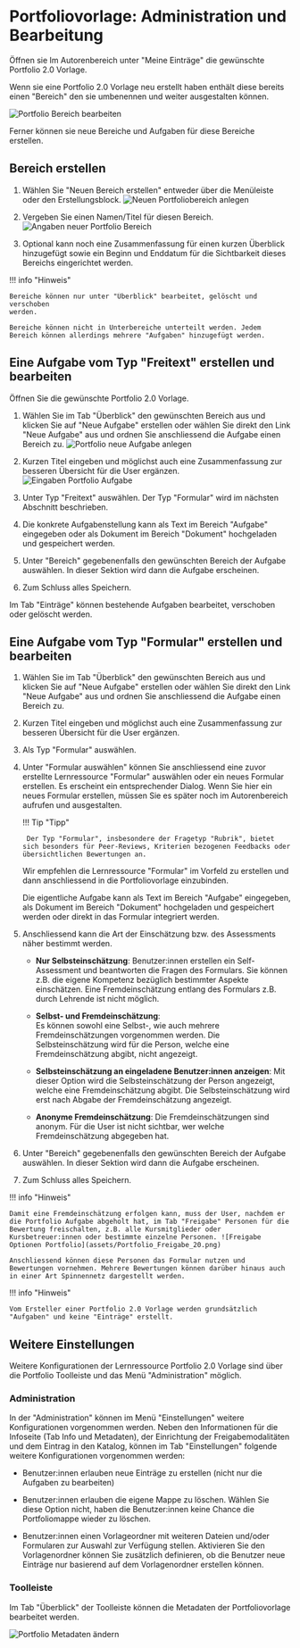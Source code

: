 #  Portfoliovorlage: Administration und Bearbeitung

Öffnen sie Im Autorenbereich unter "Meine Einträge" die gewünschte Portfolio 2.0 Vorlage.

Wenn sie eine Portfolio 2.0 Vorlage neu erstellt haben enthält diese bereits einen "Bereich" den sie umbenennen und weiter ausgestalten können.

![Portfolio Bereich bearbeiten](assets/Portfolioe_Bereich_bearbeiten_20.png)

Ferner können sie neue Bereiche und Aufgaben für diese Bereiche erstellen.

## Bereich erstellen 
  
1. Wählen Sie "Neuen Bereich erstellen" entweder über die Menüleiste oder den Erstellungsblock.
![Neuen Portfoliobereich anlegen](assets/Portfolio_neuer_Bereich_20.jpg) 
  
2. Vergeben Sie einen Namen/Titel für diesen Bereich.
![Angaben neuer Portfolio Bereich](assets/Portfolio_neuer_bereich.jpg)  
  
3. Optional kann noch eine Zusammenfassung für einen kurzen Überblick hinzugefügt sowie ein Beginn und Enddatum für die Sichtbarkeit dieses Bereichs eingerichtet werden.  

!!! info "Hinweis"

    Bereiche können nur unter "Überblick" bearbeitet, gelöscht und verschoben
    werden.

    Bereiche können nicht in Unterbereiche unterteilt werden. Jedem Bereich können allerdings mehrere "Aufgaben" hinzugefügt werden.

## Eine Aufgabe vom Typ "Freitext" erstellen und bearbeiten   
 
Öffnen Sie die gewünschte Portfolio 2.0 Vorlage. 
  
1. Wählen Sie im Tab "Überblick" den gewünschten Bereich aus und klicken Sie auf "Neue Aufgabe" erstellen oder wählen Sie direkt den Link "Neue Aufgabe" aus und ordnen Sie anschliessend die Aufgabe einen Bereich zu. 
![Portfolio neue Aufgabe anlegen](assets/Portfolio_neue_Aufgabe_20.jpg)  
  
2. Kurzen Titel eingeben und möglichst auch eine Zusammenfassung zur besseren Übersicht für die User ergänzen.
![Eingaben Portfolio Aufgabe](assets/17_Portfolioaufgabe_de.png)

3. Unter Typ "Freitext" auswählen. Der Typ "Formular" wird im nächsten Abschnitt beschrieben.

4. Die konkrete Aufgabenstellung kann als Text im Bereich "Aufgabe" eingegeben oder als Dokument im Bereich "Dokument" hochgeladen und gespeichert werden.  
  
5. Unter "Bereich" gegebenenfalls den gewünschten Bereich der Aufgabe auswählen. In dieser Sektion wird dann die Aufgabe erscheinen.  
  
6. Zum Schluss alles Speichern.  

Im Tab "Einträge" können bestehende Aufgaben bearbeitet, verschoben oder gelöscht werden.

## Eine Aufgabe vom Typ "Formular" erstellen und bearbeiten 
  
1. Wählen Sie im Tab "Überblick" den gewünschten Bereich aus und klicken Sie auf  "Neue Aufgabe" erstellen oder wählen Sie direkt den Link "Neue Aufgabe" aus und ordnen Sie anschliessend die Aufgabe einen Bereich zu. 
  
2. Kurzen Titel eingeben und möglichst auch eine Zusammenfassung zur besseren Übersicht für die User ergänzen.

3. Als Typ "Formular" auswählen. 

4. Unter "Formular auswählen" können Sie anschliessend eine zuvor erstellte Lernressource "Formular" auswählen oder ein neues Formular erstellen. Es erscheint ein entsprechender Dialog. Wenn Sie hier ein neues Formular erstellen, müssen Sie es später noch im Autorenbereich aufrufen und ausgestalten. 

    !!! Tip "Tipp"

        Der Typ "Formular", insbesondere der Fragetyp "Rubrik", bietet sich besonders für Peer-Reviews, Kriterien bezogenen Feedbacks oder übersichtlichen Bewertungen an.


    Wir empfehlen die Lernressource "Formular" im Vorfeld zu erstellen und dann anschliessend in die Portfoliovorlage einzubinden.  

    Die eigentliche Aufgabe kann als Text im Bereich "Aufgabe" eingegeben, als Dokument im Bereich "Dokument" hochgeladen und gespeichert werden oder direkt in das Formular integriert werden. 
  
5. Anschliessend kann die Art der Einschätzung bzw. des Assessments näher bestimmt werden.

    * **Nur Selbsteinschätzung**: Benutzer:innen erstellen ein Self-Assessment und beantworten die Fragen des Formulars. Sie können z.B. die eigene Kompetenz bezüglich bestimmter Aspekte einschätzen. Eine Fremdeinschätzung entlang des Formulars z.B. durch Lehrende ist nicht möglich.

    * **Selbst- und Fremdeinschätzung**:    
    Es können sowohl eine Selbst-, wie auch mehrere Fremdeinschätzungen vorgenommen werden. Die Selbsteinschätzung wird für die Person, welche eine Fremdeinschätzung abgibt, nicht angezeigt.

    * **Selbsteinschätzung an eingeladene Benutzer:innen anzeigen**: Mit dieser Option wird die Selbsteinschätzung der Person angezeigt, welche eine Fremdeinschätzung abgibt. Die Selbsteinschätzung wird erst nach Abgabe der Fremdeinschätzung angezeigt.

    * **Anonyme Fremdeinschätzung**: Die Fremdeinschätzungen sind anonym. Für die User ist nicht sichtbar, wer welche Fremdeinschätzung abgegeben hat.  

6. Unter "Bereich" gegebenenfalls den gewünschten Bereich der Aufgabe auswählen. In dieser Sektion wird dann die Aufgabe erscheinen.  

7. Zum Schluss alles Speichern.  
  
!!! info "Hinweis"

    Damit eine Fremdeinschätzung erfolgen kann, muss der User, nachdem er die Portfolio Aufgabe abgeholt hat, im Tab "Freigabe" Personen für die Bewertung freischalten, z.B. alle Kursmitglieder oder Kursbetreuer:innen oder bestimmte einzelne Personen. ![Freigabe Optionen Portfolio](assets/Portfolio_Freigabe_20.png)

    Anschliessend können diese Personen das Formular nutzen und Bewertungen vornehmen. Mehrere Bewertungen können darüber hinaus auch in einer Art Spinnennetz dargestellt werden.

!!! info "Hinweis"

    Vom Ersteller einer Portfolio 2.0 Vorlage werden grundsätzlich "Aufgaben" und keine "Einträge" erstellt.

## Weitere Einstellungen

Weitere Konfigurationen der Lernressource Portfolio 2.0 Vorlage sind über die Portfolio Toolleiste und das Menü "Administration" möglich.

### Administration

In der "Administration" können im Menü "Einstellungen" weitere Konfigurationen vorgenommen werden. Neben den Informationen für die Infoseite (Tab Info und Metadaten), der Einrichtung der Freigabemodalitäten und dem Eintrag in den Katalog, können im Tab "Einstellungen" folgende weitere Konfigurationen vorgenommen werden:

+ Benutzer:innen erlauben neue Einträge zu erstellen (nicht nur die Aufgaben zu bearbeiten)

+ Benutzer:innen erlauben die eigene Mappe zu löschen. Wählen Sie diese Option nicht, haben die Benutzer:innen keine Chance die Portfoliomappe wieder zu löschen.
  
+ Benutzer:innen einen Vorlageordner mit weiteren Dateien und/oder Formularen zur Auswahl zur Verfügung stellen. Aktivieren Sie den Vorlagenordner können Sie zusätzlich definieren, ob die Benutzer neue Einträge nur basierend auf dem Vorlagenordner erstellen können.

### Toolleiste 

Im Tab "Überblick" der Toolleiste können  die Metadaten der Portfoliovorlage bearbeitet werden.

![Portfolio Metadaten ändern](assets/Portfolioe_Metadaten_20.jpg)

